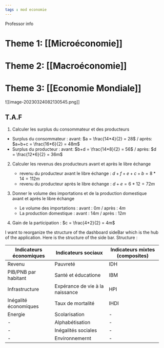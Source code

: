 ```yaml
---
tags : mod economie
---
```

Professor  info 
# **Theme 1:** [[Microéconomie]] 

# **Theme 2:** [[Macroéconomie]] 

# **Theme 3:** [[Economie Mondiale]]

![[image-20230324082130545.png]]

## T.A.F

1)  Calculer les surplus du consommateur et des producteurs
   -  Surplus du consommateur : avant: $a = \frac{14*4}{2} = 28$ / après: $a+b+c = \frac{16*6}{2} = 48m$ 
   - Surplus du producteur : avant: $b+d = \frac{14*8}{2} = 56$ / après: $d = \frac{12*6}{2} = 36m$

2) Calculer les revenus des producteurs avant et après le libre échange
   - revenu du producteur avant le libre échange : $d+f+e+c+b = 8*14 = 112m$ 
   - revenu du producteur après le libre échange : $d+e = 6*12 = 72m$

3) Donner le volume des importations et de la production domestique avant et après le libre échange
   - Le volume des importations : avant : $0m$ / après : $4m$
   - La production domestique : avant : $14m$ / après : $12m$

4) Gain de la participation : $c = \frac{4*2}{2} = 4m$ 

I want to reorganize the structure of the dashboard sideBar which is the hub of the application. Here is the structure of the side bar.
Structure :


| Indicateurs économiques | Indicateurs sociaux | Indicateurs mixtes (composites) | 
| ----------------------- | ------------------------------- | ------------------------------- |
| Revenu | Pauvreté | IDH | 
| PIB/PNB par habitant | Santé et éducatione | IBM |
| Infrastructure | Expérance de vie à la naissance | HPI |
| Inégalité économiques | Taux de mortalité | IHDI |
| Energie | Scolarisation| - | 
| - | Alphabétisation | - | 
| - | Inégalités sociales | - | 
| - | Environnemernt | - |



